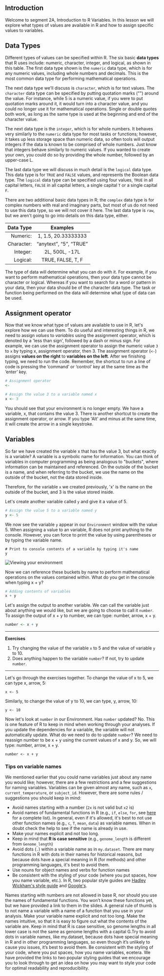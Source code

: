 ## Introduction

Welcome to segment 2A, Introduction to R Variables. In this lesson we will explore what types of values are available in R and how to assign specific values to variables.

## Data Types

Different types of values can be specified within R. The six basic **data types** that R uses include: numeric, character,  integer, and logical, as shown in this table. The first data type shown is the `numeric` data type, which is for any numeric values, including whole numbers and decimals. This is the most common data type for performing mathematical operations. 

The next data type we'll discuss is `character`, which is for text values. The `character` data type can be specified by putting quotation marks ("") around the value. For instance, while 5 is a numeric value, if you were to put quotation marks around it, it would turn into a character value, and you could no longer use it for mathematical operations. Single or double quotes both work, as long as the same type is used at the beginning and end of the character value. 

The next data type is the `integer`, which is for whole numbers. It behaves very similarly to the `numeric` data type for most tasks or functions; however, it takes up less storage space than numeric data, so often tools will output integers if the data is known to be comprised of whole numbers. Just know that integers behave similarly to numeric values. If you wanted to create your own, you could do so by providing the whole number, followed by an upper-case L. 

The last data type we will discuss in much detail is the `logical` data type. This data type is for `TRUE` and `FALSE` values, and represents the Boolean data type. The `logical` data type can be specified using four values, `TRUE` in all capital letters, `FALSE` in all capital letters, a single capital `T` or a single capital `F`. 

There are two additional basic data types in R; the `complex` data type is for complex numbers with real and imaginary parts, but most of us do not need to use this data type, so we will not cover it here. The last data type is `raw`, but we aren't going to go into details on this data type, either.

| Data Type  | Examples|
| -----------:|:-------------------------------:|
| Numeric:  | 1, 1.5, 20.33333333|
| Character:  | “anytext”, “5”, “TRUE”|
| Integer:  | 2L, 500L, -17L|
| Logical:  | TRUE, FALSE, T, F|

The type of data will determine what you can do with it. For example, if you want to perform mathematical operations, then your data type cannot be character or logical. Whereas if you want to search for a word or pattern in your data, then your data should be of the character data type. The task or function being performed on the data will determine what type of data can be used.

## Assignment operator

Now that we know what type of values are available to use in R, let's explore how we can use them. To do useful and interesting things in R, we need to assign _values_ to _variables_ using the assignment operator, which is denoted by a 'less than sign', followed by a dash or minus sign.  For example, we can use the assignment operator to assign the numeric value `3` to `x` by typing x, assignment operator, then 3. The assignment operator (`<-`) assigns **values on the right** to **variables on the left**. After we finishing typing, we need to run the code. Remember, the shortcut to run a line of code is pressing the ‘command’ or ‘control’ key at the same time as the ‘enter’ key. 

```r
# Assignment operator
<-

# Assign the value 3 to a variable named x
x <- 3
```

You should see that your environment is no longer empty. We have a variable, x, that contains the value 3. There is another shortcut to create the assignment operator, or arrow. If you type 'Alt' and minus at the same time, it will create the arrow in a single keystroke.


## Variables

So far we have created the variable x that has the value 3, but what exactly is a variable? A variable is a symbolic name for information. You can think of variables in computer programming as being analogous to "buckets", where information can be maintained and referenced. On the outside of the bucket is a name, and when referring to the bucket, we use the name on the outside of the bucket, not the data stored inside.

Therefore, for the variable `x` we created previously, 'x' is the name on the outside of the bucket, and 3 is the value stored inside.

Let's create another variable called `y` and give it a value of 5. 

```r
# Assign the value 5 to a variable named y
y <- 5
```

We now see the variable `y` appear in our `Environment` window with the value 5. When assigning a value to an variable, R does not print anything to the console. However, you can force to print the value by using parentheses or by typing the variable name.

```
# Print to console contents of a variable by typing it's name
y
```


![Viewing your environment](../img/environment.png)

Now we can reference these buckets by name to perform mathematical operations on the values contained within. What do you get in the console when typing x + y? 

```r
# Adding contents of variables
x + y
```

Let's assign the output to another variable. We can call the variable just about anything we would like, but we are going to choose to call it `number`. To assign the output of x + y to number, we can type: number, arrow, x + y.

```r
number <- x + y
```

***

**Exercises**
1.	Try changing the value of the variable `x` to 5 and the value of variable `y` to 10. 
2.	Does anything happen to the variable `number`? If not, try to update `number`.

***

Let's go through the exercises together. To change the value of x to 5, we can type x, arrow, 5:

```
x <- 5
```

Similarly, to change the value of y to 10, we can type, y, arrow, 10:

```
y <- 10
```

Now let's look at `number` in our Environment. Has `number` updated? No. This is one feature of R to keep in mind when working through your analyses. If you update the dependencies for a variable, the variable will not automatically update. What do we need to do to update `number`? We need to reassign number to be x + y using the current values of x and y. So, we will type: number, arrow, x + y.

```
number <- x + y
```

### Tips on variable names

We mentioned earlier that you could name variables just about any name you would like; however, there are a few restrictions and a few suggestions for naming variables. Variables can be given almost any name, such as `x`, `current_temperature`, or
`subject_id`. However, there are some rules / suggestions you should keep in mind:

- Avoid names starting with a number (`2x` is not valid but `x2` is)
- Avoid names of fundamental functions in R (e.g., `if`, `else`, `for`, see [here](https://stat.ethz.ch/R-manual/R-devel/library/base/html/Reserved.html) for a complete list). In general, even if it's allowed, it's best to not use other function names (e.g., `c`, `T`, `mean`, `data`) as variable names. When in doubt check the help to see if the name is already in use. 
- Make your names explicit and not too long.
- Keep in mind that **R is case sensitive** (e.g., `genome_length` is different from `Genome_length`)
- Avoid dots (`.`) within a variable name as in `my.dataset`. There are many functions in R with dots in their names for historical reasons, but because dots have a special meaning in R (for methods) and other programming languages, it's best to avoid them. 
- Use nouns for object names and verbs for function names
- Be consistent with the styling of your code (where you put spaces, how you name variable, etc.). In R, two popular style guides are [Hadley Wickham's style guide](http://adv-r.had.co.nz/Style.html) and [Google's](http://web.stanford.edu/class/cs109l/unrestricted/resources/google-style.html).

Names starting with numbers are not allowed in base R, nor should you use the names of fundamental functions. You won’t know these functions yet, but we have provided a link to them in the slides. A general rule of thumb is to not name a variable with a name of a function that you use in your analysis. Make your variable name explicit and not too long. Make the names intuitive, so that it is easy to figure out what the contents of the variable are. Keep in mind that R is case sensitive, so genome lengths in all lower case is not the same as genome lengths with a capital G.Try to avoid dots in variable names, like my.dataset, because dots have special meaning in R and in other programming languages, so even though it’s unlikely to cause you issues, it’s best to avoid them. Be consistent with the styling of your code, where you put spaces, how you name variables, ecetera. We have provided the links to two popular styling guides that we encourage you to look through to get an idea on how you may want to style your code for optimal readability and reproducibility.



